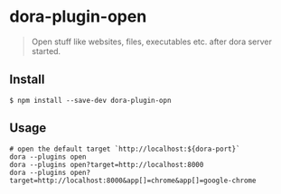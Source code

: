 # dora-plugin-open
> Open stuff like websites, files, executables etc. after dora server started.

## Install

```shell
$ npm install --save-dev dora-plugin-opn
```

## Usage

```shell
# open the default target `http://localhost:${dora-port}`
dora --plugins open
dora --plugins open?target=http://localhost:8000
dora --plugins open?target=http://localhost:8000&app[]=chrome&app[]=google-chrome
```